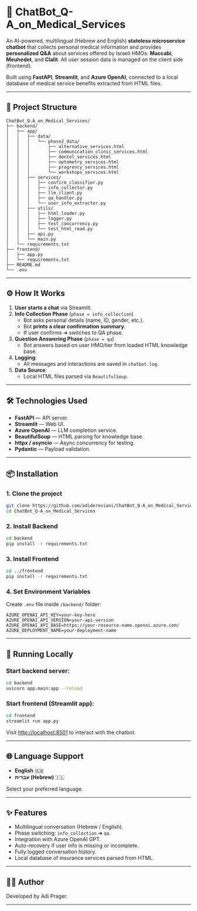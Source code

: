 # 📄 ChatBot_Q-A_on_Medical_Services

An AI-powered, multilingual (Hebrew and English) **stateless microservice chatbot** that collects personal medical information and provides **personalized Q&A** about services offered by Israeli HMOs: **Maccabi**, **Meuhedet**, and **Clalit**. All user session data is managed on the client side (frontend).

Built using **FastAPI**, **Streamlit**, and **Azure OpenAI**, connected to a local database of medical service benefits extracted from HTML files.

---

## 📂 Project Structure

```plaintext
ChatBot_Q-A_on_Medical_Services/
├── backend/
│   ├── app/
│   │   ├── data/
│   │   │   └── phase2_data/
│   │   │       ├── alternative_services.html
│   │   │       ├── communication_clinic_services.html
│   │   │       ├── dentel_services.html
│   │   │       ├── optometry_services.html
│   │   │       ├── pragrency_services.html
│   │   │       └── workshops_services.html
│   │   ├── services/
│   │   │   ├── confirm_classifier.py
│   │   │   ├── info_collector.py
│   │   │   ├── llm_client.py
│   │   │   ├── qa_handler.py
│   │   │   └── user_info_extractor.py
│   │   ├── utils/
│   │   │   ├── html_loader.py
│   │   │   ├── logger.py
│   │   │   ├── test_concurrency.py
│   │   │   └── test_html_read.py
│   │   ├── api.py
│   │   └── main.py
│   └── requirements.txt
├── frontend/
│   ├── app.py
│   └── requirements.txt
├── README.md
└── .env
```

---

## ⚙️ How It Works

1. **User starts a chat** via Streamlit.
2. **Info Collection Phase** (`phase = info_collection`)
   - Bot asks personal details (name, ID, gender, etc.).
   - Bot **prints a clear confirmation summary**.
   - If user confirms ➔ switches to QA phase.
3. **Question Answering Phase** (`phase = qa`)
   - Bot answers based on user HMO/tier from loaded HTML knowledge base.
4. **Logging**:  
   - All messages and interactions are saved in `chatbot.log`.
5. **Data Source**:  
   - Local HTML files parsed via `BeautifulSoup`.

---

## 🛠️ Technologies Used

- **FastAPI** — API server.
- **Streamlit** — Web UI.
- **Azure OpenAI** — LLM completion service.
- **BeautifulSoup** — HTML parsing for knowledge base.
- **httpx / asyncio** — Async concurrency for testing.
- **Pydantic** — Payload validation.

---

## 📦 Installation

### 1. Clone the project
```bash
git clone https://github.com/adidereviani/ChatBot_Q-A_on_Medical_Services.git
cd ChatBot_Q-A_on_Medical_Services
```

### 2. Install Backend
```bash
cd backend
pip install -r requirements.txt
```

### 3. Install Frontend
```bash
cd ../frontend
pip install -r requirements.txt
```

### 4. Set Environment Variables
Create `.env` file inside `/backend/` folder:
```
AZURE_OPENAI_API_KEY=your-key-here
AZURE_OPENAI_API_VERSION=your-api-version
AZURE_OPENAI_API_BASE=https://your-resource-name.openai.azure.com/
AZURE_DEPLOYMENT_NAME=your-deployment-name
```

---

## 🚀 Running Locally

### Start backend server:
```bash
cd backend
uvicorn app.main:app --reload
```

### Start frontend (Streamlit app):
```bash
cd frontend
streamlit run app.py
```

Visit [http://localhost:8501](http://localhost:8501) to interact with the chatbot.

---

## 🌐 Language Support

- **English** 🇬🇧
- **עברית (Hebrew)** 🇮🇱

Select your preferred language.

---
## ✨ Features

- Multilingual conversation (Hebrew / English).
- Phase switching: `info_collection` ➔ `qa`.
- Integration with Azure OpenAI GPT.
- Auto-recovery if user info is missing or incomplete.
- Fully logged conversation history.
- Local database of insurance services parsed from HTML.


---

## 👨‍💻 Author

Developed by Adi Prager.

---
